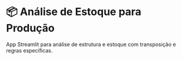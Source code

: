 # 📦 Análise de Estoque para Produção

App Streamlit para análise de estrutura e estoque com transposição e regras específicas.